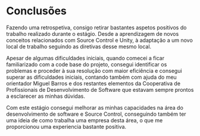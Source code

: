 
# Conclusões

Fazendo uma retrospetiva, consigo retirar bastantes aspetos positivos do trabalho realizado durante o estágio. Desde a aprendizagem de novos conceitos relacionados com Source Control e Unity, à adaptação a um novo local de trabalho seguindo as diretivas desse mesmo local.

Apesar de algumas dificuldades iniciais, quando comecei a ficar familiarizado com a code base do projeto, consegui identificar os problemas e proceder à sua resolução com maior eficiência e consegui superar as dificuldades iniciais, contando também com ajuda do meu orientador Miguel Barros e dos restantes elementos da Cooperativa de Profissionais de Desenvolvimento de Software que estavam sempre prontos a esclarecer as minhas dúvidas.

Com este estágio consegui melhorar as minhas capacidades na área do desenvolvimento de software e Source Control, conseguindo também ter uma ideia de como trabalha uma empresa desta área, o que me proporcionou uma experiencia bastante positiva.


